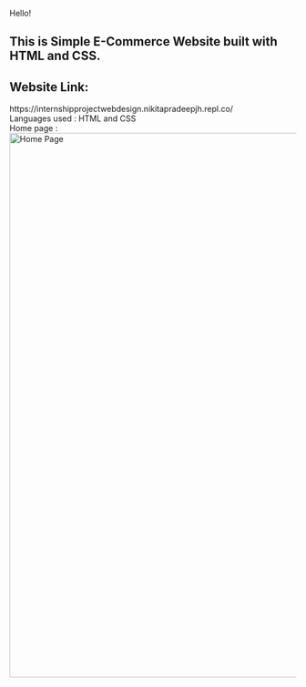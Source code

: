 Hello!
<h2>This is Simple E-Commerce Website built with HTML and CSS.</h2>
<h2>Website Link: </h2> https://internshipprojectwebdesign.nikitapradeepjh.repl.co/
<br>
Languages used : HTML and CSS
<br>
Home page :

<img width="956" alt="Home Page" src="https://user-images.githubusercontent.com/78249588/128053671-de7a3a66-cd20-430b-96e6-ada043607260.png">

